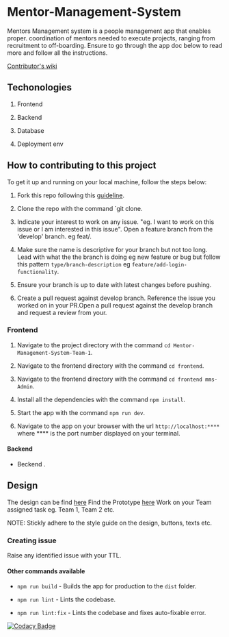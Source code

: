 # Mentor-Management-System

Mentors Management system is a people management app that enables proper.
coordination of mentors needed to execute projects, ranging from recruitment to off-boarding. Ensure to go through the app doc below to read more and follow all the instructions.

[Contributor's wiki](https://github.com/ALCOpenSource/Mentor-Management-System-Team-1/wiki)

## Techonologies

1.  Frontend

2.  Backend

3.  Database

4.  Deployment env

## How to contributing to this project

To get it up and running on your local machine, follow the steps below:

1.  Fork this repo following this [guideline](https://docs.github.com/en/get-started/quickstart/fork-a-repo).

2.  Clone the repo with the command \`git clone.

3.  Indicate your interest to work on any issue. "eg. I want to work on this issue or I am interested in this issue". Open a feature branch from the 'develop' branch. eg feat/.

4.  Make sure the name is descriptive for your branch but not too long. Lead with what the the branch is doing eg new feature or bug but follow this pattern `type/branch-description` eg `feature/add-login-functionality`.

5.  Ensure your branch is up to date with latest changes before pushing.

6.  Create a pull request against develop branch. Reference the issue you worked on in your PR.Open a pull request against the develop branch and request a review from your.

### Frontend

1.  Navigate to the project directory with the command `cd Mentor-Management-System-Team-1`.

2.  Navigate to the frontend directory with the command `cd frontend`.

3.  Navigate to the frontend directory with the command `cd frontend mms-Admin`.

4.  Install all the dependencies with the command `npm install`.

5.  Start the app with the command `npm run dev`.

6.  Navigate to the app on your browser with the url `http://localhost:****` where \*\*\*\* is the port number displayed on your terminal.

#### Backend

*   Beckend .

## Design

The design can be find [here](https://www.figma.com/file/JNZKj3lachPypSOMBOhC1e/MMS-ALC-0pen-Source-Project?node-id=6784%3A7593\&t=dnwBBGHPZRxryUnJ-0)
Find the Prototype [here](https://www.figma.com/proto/JNZKj3lachPypSOMBOhC1e/MMS-ALC-0pen-Source-Project?page-id=6782%3A4428\&node-id=6784%3A6712\&viewport=565%2C382%2C0.02\&scaling=min-zoom\&starting-point-node-id=6784%3A6712)
Work on your Team assigned task eg. Team 1, Team 2 etc.

NOTE: Stickly adhere to the style guide on the design, buttons, texts etc.

### Creating issue

Raise any identified issue with your TTL.

#### Other commands available

*   `npm run build` - Builds the app for production to the `dist` folder.

*   `npm run lint` - Lints the codebase.

*   `npm run lint:fix` - Lints the codebase and fixes auto-fixable error.

[![Codacy Badge](https://app.codacy.com/project/badge/Grade/098d739ea9504dadabbcc4898eaff86e)](https://app.codacy.com/gh/ALCOpenSource/Mentor-Management-System-Team-1/dashboard?utm_source=gh\&utm_medium=referral\&utm_content=\&utm_campaign=Badge_grade)

